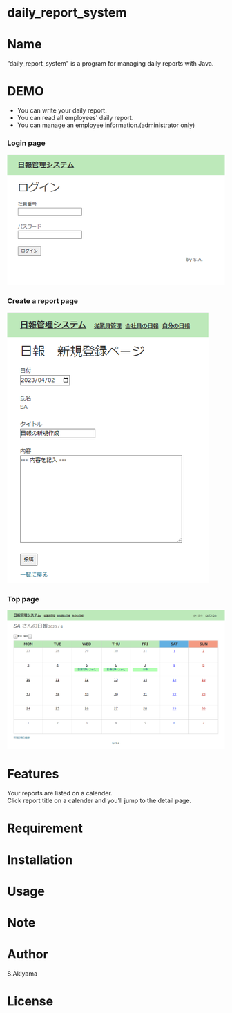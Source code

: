 # daily_report_system
# Name
 
”daily_report_system" is a program for managing daily reports with Java.

# DEMO
* You can write your daily report.<br>
* You can read all employees' daily report.<br>
* You can manage an employee information.(administrator only) 
### Login page

![Login page](/Login.png "login")

### Create a report page

![Create a report page](/Create.png "create")

### Top page

![Top page](/Toppage.png "toppage")

# Features
Your reports are listed on a calender. <br>
Click report title on a calender and you'll jump to the detail page.
 
# Requirement


# Installation

# Usage

# Note

# Author

S.Akiyama

# License
